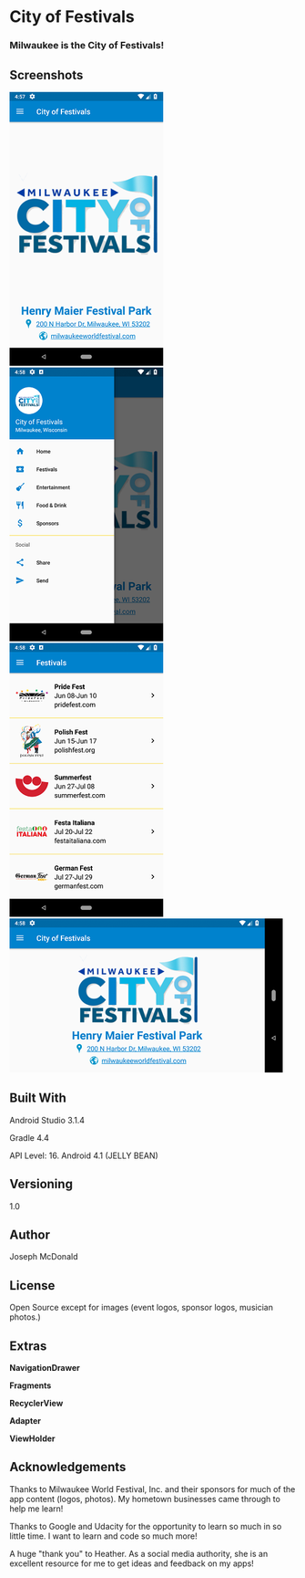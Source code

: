 # City of Festivals

### Milwaukee is the City of Festivals!

## Screenshots

![Screenshot](/app/screenshots/Screenshot_Main.png) ![Screenshot](/app/screenshots/Screenshot_Drawer.png) ![Screenshot](/app/screenshots/Screenshot_Fests.png) ![Screenshot](/app/screenshots/Screenshot_Land.png)

## Built With

Android Studio 3.1.4

Gradle 4.4

API Level: 16. Android 4.1 (JELLY BEAN)

## Versioning

1.0

## Author

Joseph McDonald

## License

Open Source except for images (event logos, sponsor logos, musician photos.)

## Extras

**NavigationDrawer**

**Fragments**

**RecyclerView**

**Adapter**

**ViewHolder**

## Acknowledgements

Thanks to Milwaukee World Festival, Inc. and their sponsors for much of the app content (logos, photos). My hometown businesses came through to help me learn!

Thanks to Google and Udacity for the opportunity to learn so much in so little time. I want to learn and code so much more!

A huge "thank you" to Heather. As a social media authority, she is an excellent resource for me to get ideas and feedback on my apps!

